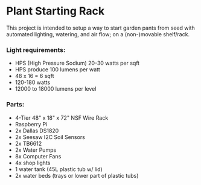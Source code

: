 # Plant Starting Rack
This project is intended to setup a way to start garden pants from seed with automated lighting, watering, and air flow; on a (non-)movable shelf/rack.


### Light requirements:
 - HPS (High Pressure Sodium) 20-30 watts per sqft
 - HPS produce 100 lumens per watt
 - 48 x 16 = 6 sqft
 - 120-180 watts
 - 12000 to 18000 lumens per level

### Parts:
 - 4-Tier 48" x 18" x 72" NSF Wire Rack
 - Raspberry Pi
 - 2x Dallas DS1820
 - 2x Seesaw I2C Soil Sensors
 - 2x TB6612
 - 2x Water Pumps
 - 8x Computer Fans
 - 4x shop lights
 - 1 water tank (45L plastic tub w/ lid)
 - 2x water beds (trays or lower part of plastic tubs)
